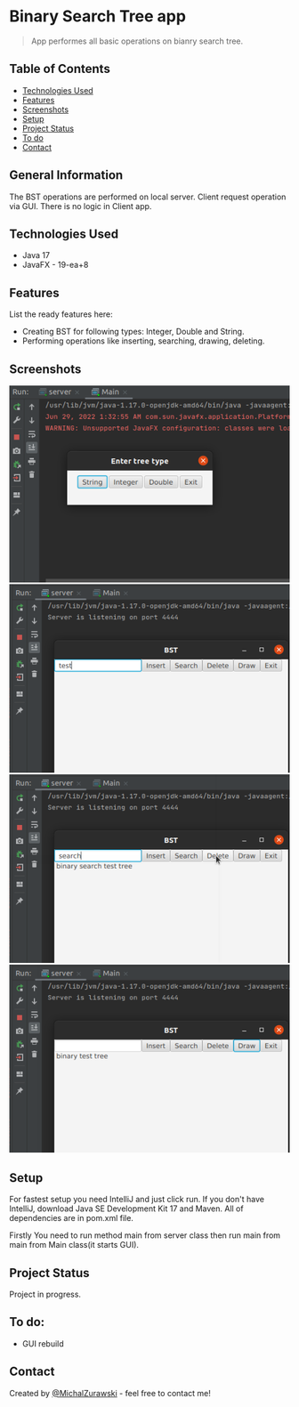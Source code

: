 # Binary Search Tree app
> App performes all basic operations on bianry search tree.

## Table of Contents
* [Technologies Used](#technologies-used)
* [Features](#features)
* [Screenshots](#screenshots)
* [Setup](#setup)
* [Project Status](#project-status)
* [To do](#to-do)
* [Contact](#contact)

## General Information
The BST operations are performed on local server. Client request operation via GUI. There is no logic in Client app.

## Technologies Used
- Java 17
- JavaFX - 19-ea+8


## Features
List the ready features here:
- Creating BST for following types: Integer, Double and String.
- Performing operations like inserting, searching, drawing, deleting.


## Screenshots
![Example screenshot](./img/ss.png)
![Example screenshot](./img/ss1.png)
![Example screenshot](./img/ss2.png)
![Example screenshot](./img/ss4.png)


## Setup
For fastest setup you need IntelliJ and just click run. If you don't have IntelliJ, download Java SE Development Kit 17 and Maven. All of dependencies are in pom.xml file.

Firstly You need to run method main from server class then run main from main from Main class(it starts GUI).

## Project Status
Project in progress.


## To do:
- GUI rebuild


## Contact
Created by [@MichalZurawski](https://github.com/MichalZurawski02) - feel free to contact me!
